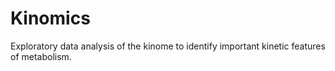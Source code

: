 # Kinomics
Exploratory data analysis of the kinome to identify important kinetic features of metabolism.

